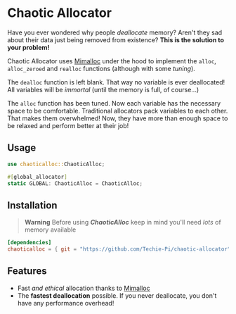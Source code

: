 # Chaotic Allocator
Have you ever wondered why people _deallocate_ memory? Aren't they sad about their data just being removed from
existence? **This is the solution to your problem!**

Chaotic Allocator uses [Mimalloc](https://github.com/purpleprotocol/mimalloc_rust) under the hood to implement the 
``alloc``, ``alloc_zeroed`` and ``realloc`` functions (although with some _tuning_).

The ``dealloc`` function is left blank. That way no variable is
ever deallocated! All variables will be _immortal_ (until the memory is full, of course...)

The ``alloc`` function has been tuned. Now each variable has the necessary space to be comfortable. Traditional
allocators pack variables to each other. That makes them overwhelmed! Now, they have more than enough space to be relaxed
and perform better at their job!

## Usage
```rust
use chaoticalloc::ChaoticAlloc;

#[global_allocator]
static GLOBAL: ChaoticAlloc = ChaoticAlloc;
```

## Installation
> **Warning** Before using **_ChaoticAlloc_** keep in mind you'll need _lots_ of memory available
```toml
[dependencies]
chaoticalloc = { git = "https://github.com/Techie-Pi/chaotic-allocator", version = "*" }
```

## Features
- Fast _and ethical_ allocation thanks to [Mimalloc](https://github.com/purpleprotocol/mimalloc_rust)
- The **fastest deallocation** possible. If you never deallocate, you don't have any performance overhead!

